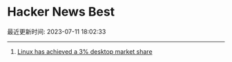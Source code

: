 # Hacker News Best

最近更新时间: 2023-07-11 18:02:33

--- 
1. [Linux has achieved a 3% desktop market share](https://linuxiac.com/linux-hits-3-percent-market-share/) 

